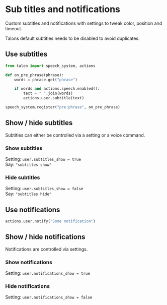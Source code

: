 # Sub titles and notifications

Custom subtitles and notifications with settings to tweak color, position and timeout.

Talons default subtitles needs to be disabled to avoid duplicates.

## Use subtitles

```python
from talon import speech_system, actions

def on_pre_phrase(phrase):
    words = phrase.get("phrase")

    if words and actions.speech.enabled():
        text = " ".join(words)
        actions.user.subtitle(text)

speech_system.register("pre:phrase", on_pre_phrase)
```

## Show / hide subtitles

Subtitles can either be controlled via a setting
or a voice command.

### Show subtitles

Setting: `user.subtitles_show = true`  
Say: `"subtitles show"`

### Hide subtitles

Setting: `user.subtitles_show = false`  
Say: `"subtitles hide"`

## Use notifications

```python
actions.user.notify("Some notification")
```

## Show / hide notifications

Notifications are controlled via settings.

### Show notifications

Setting: `user.notifications_show = true`

### Hide notifications

Setting: `user.notifications_show = false`
